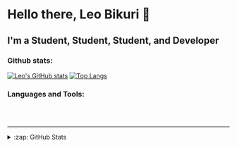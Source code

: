 # Hello there, Leo Bikuri 👋 


## I'm a Student, Student, Student, and Developer


### Github stats:
[![Leo's GitHub stats](https://github-readme-stats.vercel.app/api?username=Leo-Bikuri&theme=moltack&show_icons=true)](https://github.com/anuraghazra/github-readme-stats)
[![Top Langs](https://github-readme-stats.vercel.app/api/top-langs/?username=Leo-Bikuri&langs_count=10&layout=compact)](https://github.com/anuraghazra/github-readme-stats)


### Languages and Tools:




<br />
<br />

---
<details>
  <summary>:zap: GitHub Stats</summary>


</details>

